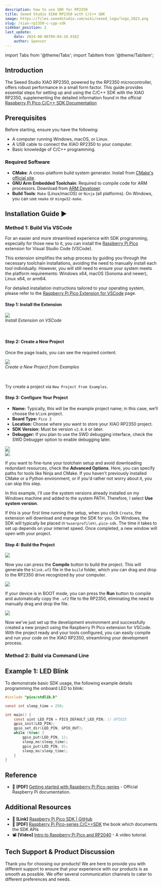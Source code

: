 ```yaml
---
description: how to use SDK for RP2350
title: Seeed Studio XIAO RP2350 with C/C++ SDK
image: https://files.seeedstudio.com/wiki/seeed_logo/logo_2023.png
slug: /xiao-rp2350-c-cpp-sdk
sidebar_position: 2
last_update:
    date: 2024-08-06T09:04:18.916Z
    author: Spencer
---
```


import Tabs from '@theme/Tabs';
import TabItem from '@theme/TabItem';

## Introduction

The Seeed Studio XIAO RP2350, powered by the RP2350 microcontroller, offers robust performance in a small form factor. This guide provides essential steps for setting up and using the C/C++ SDK with the XIAO RP2350, supplementing the detailed information found in the official [Raspberry Pi Pico C/C++ SDK Documentation](https://datasheets.raspberrypi.com/pico/raspberry-pi-pico-c-sdk.pdf)

## Prerequisites

Before starting, ensure you have the following:

- A computer running Windows, macOS, or Linux.
- A USB cable to connect the XIAO RP2350 to your computer.
- Basic knowledge of C/C++ programming.

### Required Software

- **CMake**: A cross-platform build system generator. Install from [CMake's official site](https://cmake.org/download/).
- **GNU Arm Embedded Toolchain**: Required to compile code for ARM processors. Download from [ARM Developer](https://developer.arm.com/tools-and-software/open-source-software/developer-tools/gnu-toolchain/gnu-rm).
- **Build Tools**: `Make` (Linux/macOS) or `Ninja` (all platforms). On Windows, you can use `nmake` or `mingw32-make`.

## Installation Guide ▶️

<Tabs>
<TabItem value="method1" label="Method 1: Using VSCode" default>

### Method 1: Build Via VSCode

For an easier and more streamlined experience with SDK programming, especially for those new to it, you can install the [Raspberry Pi Pico](https://marketplace.visualstudio.com/items?itemName=raspberry-pi.raspberry-pi-pico) extension for Visual Studio Code (VSCode).

This extension simplifies the setup process by guiding you through the necessary toolchain installations, avoiding the need to manually install each tool individually. However, you will still need to ensure your system meets the platform requirements: Windows x64, macOS (Sonoma and newer), Linux x64, or arm64.

For detailed installation instructions tailored to your operating system, please refer to the [Raspberry Pi Pico Extension for VSCode](https://marketplace.visualstudio.com/items?itemName=raspberry-pi.raspberry-pi-pico) page.

#### Step 1: Install the Extension

<div style={{textAlign:'center'}}><img src="https://files.seeedstudio.com/wiki/XIAO-RP2350/img/sdk/0-install-pico-extension.png" style={{width:500, height:'auto'}}/>
<div style={{ marginTop: '-8px' }}><em>Install Extension on VSCode</em></div>
<br></br>
</div>

#### Step 2: Create a New Project

Once the page loads, you can see the required content.

<div style={{textAlign:'center'}}><img src="https://files.seeedstudio.com/wiki/XIAO-RP2350/img/sdk/1-new-example-project.png" style={{width:500, height:'auto'}}/>
<div style={{ marginTop: '-8px' }}><em>Create a New Project from Examples</em></div>
<br></br>
</div>

Try create a project via `New Project From Examples`.

#### Step 3: Configure Your Project

- **Name:** Typically, this will be the example project name; in this case, we’ll choose the `blink` project.
- **Board Type:** `Pico 2`
- **Location:** Choose where you want to store your XIAO RP2350 project.
- **SDK Version:** Must be version `v2.0.0` or later.
- **Debugger:** If you plan to use the SWD debugging interface, check the SWD Debugger option to enable debugging later.

<Tabs>
<TabItem value="c1" label="Configure project">

<div style={{textAlign:'center'}}><img src="https://files.seeedstudio.com/wiki/XIAO-RP2350/img/sdk/2-create-blink-project.png" style={{width:500, height:'auto'}}/></div>

</TabItem>

<TabItem value="c2" label="Adavanced Options">

<div style={{textAlign:'center'}}><img src="https://files.seeedstudio.com/wiki/XIAO-RP2350/img/sdk/3-advanced-options.png" style={{width:500, height:'auto'}}/></div>

If you want to fine-tune your toolchain setup and avoid downloading redundant resources, check the **Advanced Options**. Here, you can specify paths for tools like Ninja and CMake. If you haven't previously installed CMake or a Python environment, or if you'd rather not worry about it, you can skip this step.

In this example, I'll use the system versions already installed on my Windows machine and added to the system PATH. Therefore, I select **Use system version**.

</TabItem>
</Tabs>

If this is your first time running the setup, when you click `Create`, the extension will download and manage the SDK for you. On Windows, the SDK will typically be placed in `%userprofile%\.pico-sdk`. The time it takes to set up depends on your internet speed. Once completed, a new window will open with your project.

#### Step 4: Build the Project

<div style={{textAlign:'center'}}><img src="https://files.seeedstudio.com/wiki/XIAO-RP2350/img/sdk/4-blink-example-created.png" style={{width:500, height:'auto'}}/></div>

<Tabs>
<TabItem value="compile" label="Compile Project">

Now you can press the **Compile** button to build the project. This will generate the `blink.uf2` file in the `build` folder, which you can drag and drop to the RP2350 drive recognized by your computer.

<div style={{textAlign:'center'}}><img src="https://files.seeedstudio.com/wiki/XIAO-RP2350/img/sdk/5-compile-project.png" style={{width:500, height:'auto'}}/></div>

</TabItem>

<TabItem value="run" label="Run Project">

If your device is in BOOT mode, you can press the **Run** button to compile and automatically copy the `.uf2` file to the RP2350, eliminating the need to manually drag and drop the file.

<div style={{textAlign:'center'}}><img src="https://files.seeedstudio.com/wiki/XIAO-RP2350/img/sdk/6-run-project.png" style={{width:500, height:'auto'}}/></div>

</TabItem>
</Tabs>

Now we've just set up the development environment and successfully created a new project using the Raspberry Pi Pico extension for VSCode. With the project ready and your tools configured, you can easily compile and run your code on the XIAO RP2350, streamlining your development process.

</TabItem>
<TabItem value="method2" label="Method 2: Using CL">

### Method 2: Build via Command Line

<!-- warp////// -->

<!-- warp////// -->

</TabItem>
</Tabs>


## Example 1: LED Blink

To demonstrate basic SDK usage, the following example details programming the onboard LED to blink:

```c title="blink.c"
#include "pico/stdlib.h"

const int sleep_time = 250;

int main() {
    const uint LED_PIN = PICO_DEFAULT_LED_PIN; // GPIO25
    gpio_init(LED_PIN);
    gpio_set_dir(LED_PIN, GPIO_OUT);
    while (true) {
        gpio_put(LED_PIN, 1);
        sleep_ms(sleep_time);
        gpio_put(LED_PIN, 0);
        sleep_ms(sleep_time);
    }
}
```

<!-- ## Takeaway

Summarize the previous content, list best practices, common problems, and solutions to help users avoid common errors in practical use.

How to assemble it, precautions, etc -->

## Reference

- 📄 **[PDF]** [Getting started with Raspberry Pi Pico-series](https://datasheets.raspberrypi.com/pico/getting-started-with-pico.pdf)  - Official Raspberry Pi documentation.

## Additional Resources
- 🔗 **[Link]** [Raspberry Pi Pico SDK | GitHub](https://github.com/raspberrypi/pico-sdk)
- 📄 **[PDF]** [Raspberry Pi Pico-series C/C++SDK](https://datasheets.raspberrypi.com/pico/raspberry-pi-pico-c-sdk.pdf) the book which documents the SDK APIs
- 📽️ **[Video]** [Intro to Raspberry Pi Pico and RP2040](https://www.youtube.com/watch?v=B5rQSoOmR5w) -  A video tutorial.

## Tech Support & Product Discussion

Thank you for choosing our products! We are here to provide you with different support to ensure that your experience with our products is as smooth as possible. We offer several communication channels to cater to different preferences and needs.

<div class="button_tech_support_container">
<a href="https://forum.seeedstudio.com/" class="button_forum"></a> 
<a href="https://www.seeedstudio.com/contacts" class="button_email"></a>
</div>

<div class="button_tech_support_container">
<a href="https://discord.gg/kpY74apCWj" class="button_discord"></a> 
<a href="https://github.com/Seeed-Studio/wiki-documents/discussions/69" class="button_discussion"></a>
</div>  